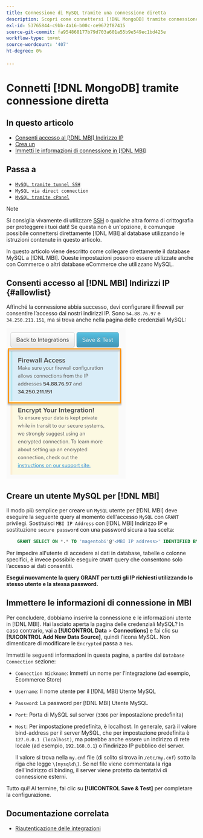 ```yaml
---
title: Connessione di MySQL tramite una connessione diretta
description: Scopri come connettersi [!DNL MongoDB] tramite connessione diretta.
exl-id: 53765844-c9bb-4a16-b00c-ce9672f87415
source-git-commit: fa954868177b79d703a601a55b9e549ec1bd425e
workflow-type: tm+mt
source-wordcount: '407'
ht-degree: 0%

---
```


# Connetti [!DNL MongoDB] tramite connessione diretta

## In questo articolo

* [Consenti accesso al [!DNL MBI] Indirizzo IP](#allowlist)
* [Crea un ](#steptwo)
* [Immetti le informazioni di connessione in [!DNL MBI]](#stepthree)

## Passa a

* [`MySQL tramite tunnel SSH`](../integrations/mysql-via-ssh-tunnel.md)
* `MySQL via direct connection`
* [`MySQL tramite cPanel`](../integrations/mysql-via-cpanel.md)

>[!NOTE]
>
>Si consiglia vivamente di utilizzare [SSH](../integrations/mysql-via-ssh-tunnel.md) o qualche altra forma di crittografia per proteggere i tuoi dati! Se questa non è un&#39;opzione, è comunque possibile connettersi direttamente [!DNL MBI] al database utilizzando le istruzioni contenute in questo articolo.

In questo articolo viene descritto come collegare direttamente il database MySQL a [!DNL MBI]. Queste impostazioni possono essere utilizzate anche con Commerce o altri database eCommerce che utilizzano MySQL.

## Consenti accesso al [!DNL MBI] Indirizzi IP {#allowlist}

Affinché la connessione abbia successo, devi configurare il firewall per consentire l’accesso dai nostri indirizzi IP. Sono `54.88.76.97` e `34.250.211.151`, ma si trova anche nella pagina delle credenziali MySQL:

![MBI_Allow_Access_IPs.png](../../../assets/MBI_allow_access_IPs.png)

## Creare un utente MySQL per [!DNL MBI]

Il modo più semplice per creare un `MySQL` utente per [!DNL MBI] deve eseguire la seguente query al momento dell&#39;accesso `MySQL` con `GRANT` privilegi. Sostituisci `MBI IP Address` con [!DNL MBI] Indirizzo IP e sostituzione `secure password` con una password sicura a tua scelta:

```sql
    GRANT SELECT ON *.* TO 'magentobi'@'<MBI IP address>' IDENTIFIED BY '<secure password>';
```

Per impedire all&#39;utente di accedere ai dati in database, tabelle o colonne specifici, è invece possibile eseguire `GRANT` query che consentono solo l’accesso ai dati consentiti.

**Esegui nuovamente la query GRANT per tutti gli IP richiesti utilizzando lo stesso utente e la stessa password.**

## Immettere le informazioni di connessione in MBI

Per concludere, dobbiamo inserire la connessione e le informazioni utente in [!DNL MBI]. Hai lasciato aperta la pagina delle credenziali MySQL? In caso contrario, vai a **[!UICONTROL Data** > **Connections]** e fai clic su **[!UICONTROL Add New Data Source]**, quindi l&#39;icona MySQL. Non dimenticare di modificare le `Encrypted` passa a `Yes`.

Immetti le seguenti informazioni in questa pagina, a partire dal `Database Connection` sezione:

* `Connection Nickname`: Immetti un nome per l’integrazione (ad esempio, Ecommerce Store)
* `Username`: Il nome utente per il [!DNL MBI] Utente MySQL
* `Password`: La password per [!DNL MBI] Utente MySQL
* `Port`: Porta di MySQL sul server (`3306` per impostazione predefinita)
* `Host`: Per impostazione predefinita, è localhost. In generale, sarà il valore bind-address per il server MySQL, che per impostazione predefinita è `127.0.0.1 (localhost)`, ma potrebbe anche essere un indirizzo di rete locale (ad esempio, `192.168.0.1`) o l&#39;indirizzo IP pubblico del server.

   Il valore si trova nella `my.cnf` file (di solito si trova in `/etc/my.cnf`) sotto la riga che legge `\[mysqld\]`. Se nel file viene commentata la riga dell&#39;indirizzo di binding, il server viene protetto da tentativi di connessione esterni.

Tutto qui! Al termine, fai clic su **[!UICONTROL Save & Test]** per completare la configurazione.

## Documentazione correlata

* [Riautenticazione delle integrazioni](https://experienceleague.adobe.com/docs/commerce-knowledge-base/kb/how-to/mbi-reauthenticating-integrations.html?lang=en)
